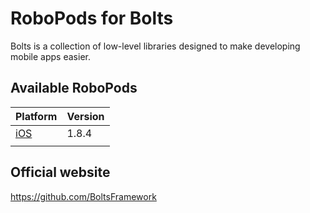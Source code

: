 # RoboPods for Bolts

Bolts is a collection of low-level libraries designed to make developing mobile apps easier.

## Available RoboPods

| Platform    | Version |
|-------------|---------|
| [iOS](ios/) | 1.8.4   |
|             |         |

## Official website

https://github.com/BoltsFramework